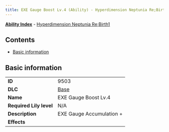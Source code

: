 ```yaml
---
title: EXE Gauge Boost Lv.4 (Ability) - Hyperdimension Neptunia Re;Birth1
---
```


[**Ability Index**](/neptunia/rb1/ability/index.html) - [Hyperdimension Neptunia Re;Birth1](/neptunia/rb1)

## Contents

- [Basic information](#basic-information)

## Basic information

|   |   |
| -- | -- |
| **ID** | 9503 |
| **DLC** | [Base](/neptunia/rb1/dlc/1-base.html) |
| **Name** | EXE Gauge Boost Lv.4 |
| **Required Lily level** | N/A |
| **Description** | EXE Gauge Accumulation + |
| **Effects** |  |
